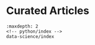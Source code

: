 # Curated Articles

```{toctree}
:maxdepth: 2
<!-- python/index -->
data-science/index
```

<!-- 
```{toctree}
:maxdepth: 1
./../blog/2021/abc
``` -->
